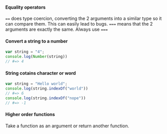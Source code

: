 #### Equality operators

`==` does type coercion, converting the 2 arguments into a similar type so it can compare them. This can easily lead to bugs.
`===` means that the 2 arguments are exactly the same. Always use `===`

#### Convert a string to a number

```javascript
var string = "4";
console.log(Number(string))
// #=> 4
```

#### String cotains character or word

```javascript
var string = "Hello world";
console.log(string.indexOf("world"))
// #=> 6
console.log(string.indexOf("nope"))
// #=> -1
```

#### Higher order functions

Take a function as an argument or return another function.
